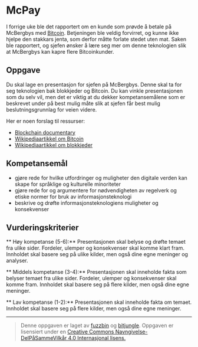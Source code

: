 # McPay

I forrige uke ble det rapportert om en kunde som prøvde å betale på McBergbys med [Bitcoin](https://no.wikipedia.org/wiki/Bitcoin). Betjeningen ble veldig forvirret, og kunne ikke hjelpe den stakkars jenta, som derfor måtte forlate stedet uten mat. Saken ble rapportert, og sjefen ønsker å lære seg mer om denne teknologien slik at McBergbys kan kapre flere Bitcoinkunder.

Oppgave
-------
Du skal lage en presentasjon for sjefen på McBergbys. Denne skal ta for seg teknologien bak blokkjeder og Bitcoin. Du kan vinkle presentasjonen som du selv vil, men det er viktig at du dekker kompetansemålene som er beskrevet under på best mulig måte slik at sjefen får best mulig beslutningsgrunnlag for veien videre.

Her er noen forslag til ressurser:

* [Blockchain documentary](http://blockchain-documentary.com/)
* [Wikipediaartikkel om Bitcoin](https://no.wikipedia.org/wiki/Bitcoin)
* [Wikipediaartikkel om blokkjeder](https://en.wikipedia.org/wiki/Blockchain)

## Kompetansemål
* gjøre rede for hvilke utfordringer og muligheter den digitale verden kan skape for språklige og kulturelle minoriteter
* gjøre rede for og argumentere for nødvendigheten av regelverk og etiske normer for bruk av informasjonsteknologi
* beskrive og drøfte informasjonsteknologiens muligheter og konsekvenser


## Vurderingskriterier
** Høy kompetanse (5-6):** Presentasjonen skal belyse og drøfte temaet fra ulike sider. Fordeler, ulemper og konsekvenser skal komme klart fram. Innholdet skal basere seg på ulike kilder, men også dine egne meninger og analyser.

** Middels kompetanse (3-4):** Presentasjonen skal inneholde fakta som belyser temaet fra ulike sider. Fordeler, ulemper og konsekvenser skal komme fram. Innholdet skal basere seg på flere kilder, men også dine egne meninger.

** Lav kompetanse (1-2):** Presentasjonen skal inneholde fakta om temaet. Innholdet skal basere seg på flere kilder, men også dine egne meninger.

---

>Denne oppgaven er laget av [fuzzbin](https://github.com/fuzzbin) og [bitjungle](https://github.com/bitjungle).
>Oppgaven er lisensiert under en
>[Creative Commons Navngivelse-DelPåSammeVilkår 4.0 Internasjonal lisens.
](http://creativecommons.org/licenses/by-sa/4.0/)
